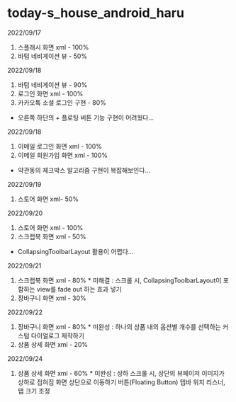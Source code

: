 # today-s_house_android_haru

2022/09/17
  1. 스플래시 화면 xml - 100%
  2. 바텀 네비게이션 뷰 - 50%

2022/09/18
  1. 바텀 네비게이션 뷰 - 90%
  2. 로그인 화면 xml - 100%
  3. 카카오톡 소셜 로그인 구현 - 80%
  * 오른쪽 하단의 + 플로팅 버튼 기능 구현이 어려웠다...

2022/09/18
  1. 이메일 로그인 화면 xml - 100%
  2. 이메일 회원가입 화면 xml - 100%
  * 약관동의 체크박스 알고리즘 구현이 복잡해보인다...
  
2022/09/19
  1. 스토어 화면 xml- 50%
  
2022/09/20
  1. 스토어 화면 xml - 100%
  2. 스크랩북 화면 xml - 50%
  * CollapsingToolbarLayout 활용이 어렵다...

2022/09/21
  1. 스크랩북 화면 xml - 80%
    * 미해결 : 스크롤 시, CollapsingToolbarLayout이 포함하는 view를 fade out 하는 효과 넣기
  2. 장바구니 화면 xml - 30%
 
2022/09/22
  1. 장바구니 화면 xml - 80%
    * 미완성 : 하나의 상품 내의 옵션별 개수를 선택하는 커스텀 다이얼로그 제작하기
  2. 상품 상세 화면 xml - 20%
   
2022/09/24
  1. 상품 상세 화면 xml - 60%
    * 미완성 : 상하 스크롤 시, 상단의 뷰페이저 이미지가 상하로 접혀짐
               화면 상단으로 이동하기 버튼(Floating Button)
               탭바 위치 리스너, 탭 크기 조정
